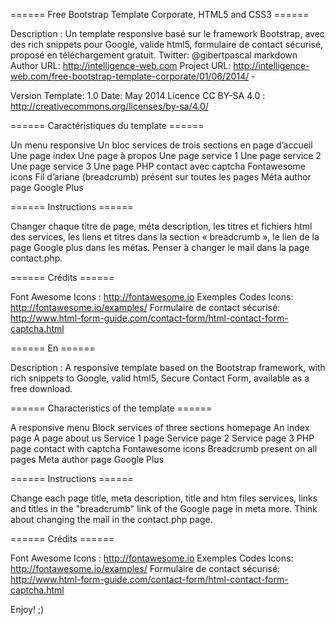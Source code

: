 ====== Free Bootstrap Template Corporate, HTML5 and CSS3 ====== 

Description :       Un template responsive basé sur le framework Bootstrap, avec des rich snippets pour Google, valide html5, formulaire de contact sécurisé, proposé en téléchargement gratuit.
Twitter:            @gibertpascal  markdown
Author URL:         http://intelligence-web.com
Project URL:       http://intelligence-web.com/free-bootstrap-template-corporate/01/06/2014/ - 

Version Template:   1.0
Date:               May 2014
Licence CC BY-SA 4.0 : http://creativecommons.org/licenses/by-sa/4.0/

====== Caractéristiques du template ======

Un menu responsive
Un bloc services de trois sections en page d’accueil
Une page index
Une page à propos
Une page service 1
Une page service 2
Une page service 3
Une page PHP contact avec captcha
Fontawesome icons
Fil d’ariane (breadcrumb) présent sur toutes les pages
Méta author page Google Plus

====== Instructions ======

Changer chaque titre de page, méta description, les titres et fichiers html des services, les liens et titres dans la section « breadcrumb », le lien de la page Google plus dans les métas. Penser à changer le mail dans la page contact.php.

====== Crédits ======

Font Awesome Icons : http://fontawesome.io
Exemples Codes Icons: http://fontawesome.io/examples/
Formulaire de contact sécurisé: http://www.html-form-guide.com/contact-form/html-contact-form-captcha.html

======  En ====== 

Description :  A responsive template based on the Bootstrap framework, with rich snippets to Google, valid html5, Secure Contact Form, available as a free download.

======  Characteristics of the template ====== 

A responsive menu
Block services of three sections homepage
An index page
A page about us
Service 1 page
Service page 2
Service page 3
PHP page contact with captcha
Fontawesome icons
Breadcrumb present on all pages
Meta author page Google Plus

====== Instructions ======

Change each page title, meta description, title and htm files services, links and titles in the "breadcrumb" link of the Google page in meta more. Think about changing the mail in the contact.php page.

====== Crédits ======

Font Awesome Icons : http://fontawesome.io
Exemples Codes Icons: http://fontawesome.io/examples/
Formulaire de contact sécurisé: http://www.html-form-guide.com/contact-form/html-contact-form-captcha.html

Enjoy! ;)
